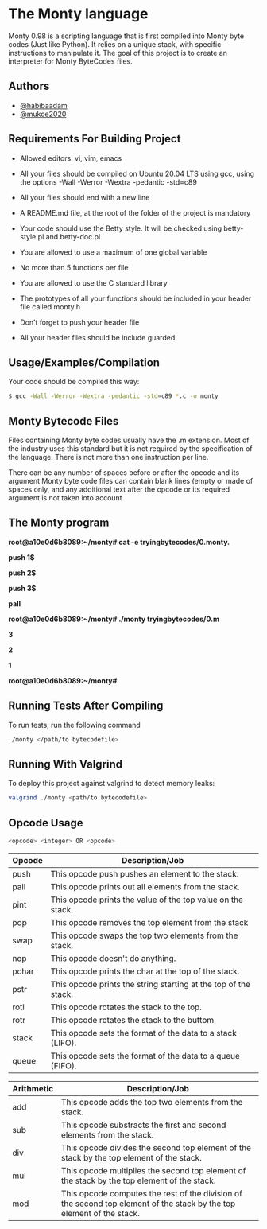 # The Monty language
Monty 0.98 is a scripting language that is first compiled into Monty byte codes (Just like Python). It relies on a unique stack, with specific instructions to manipulate it. The goal of this project is to create an interpreter for Monty ByteCodes files.


## Authors

- [@habibaadam](https://www.github.com/habibaadam)
- [@mukoe2020](https://www.github.com/mukoe2020)


## Requirements For Building Project

* Allowed editors: vi, vim, emacs

* All your files should be compiled on Ubuntu 20.04 LTS using gcc, using the options -Wall -Werror -Wextra -pedantic -std=c89

* All your files should end with a new line

* A README.md file, at the root of the folder of the project is mandatory

* Your code should use the Betty style. It will be checked using betty-style.pl and betty-doc.pl

* You are allowed to use a maximum of one global variable

* No more than 5 functions per file

* You are allowed to use the C standard library

* The prototypes of all your functions should be included in your header file called monty.h

* Don’t forget to push your header file

* All your header files should be include guarded.

## Usage/Examples/Compilation

Your code should be compiled this way:
```bash
$ gcc -Wall -Werror -Wextra -pedantic -std=c89 *.c -o monty
```
## Monty Bytecode Files

Files containing Monty byte codes usually have the .m extension. Most of the industry uses this standard but it is not required by the specification of the language. There is not more than one instruction per line.

There can be any number of spaces before or after the opcode and its argument
Monty byte code files can contain blank lines (empty or made of spaces only, and any additional text after the opcode or its required argument is not taken into account

## The Monty program

<b>root@a10e0d6b8089:~/monty# cat -e tryingbytecodes/0.monty.

push 1$

push 2$

push 3$

pall

root@a10e0d6b8089:~/monty# ./monty tryingbytecodes/0.m

3

2

1

root@a10e0d6b8089:~/monty# </b>

## Running Tests After Compiling

To run tests, run the following command

```bash
./monty </path/to bytecodefile>
```


## Running With Valgrind

To deploy this project against valgrind to detect memory leaks:

```bash
valgrind ./monty <path/to bytecodefile>
```

## Opcode Usage
```bash
<opcode> <integer> OR <opcode>
```

 Opcode       | Description/Job
------------- | -------------
push          | This opcode push pushes an element to the stack.
pall          | This opcode prints out all elements from the stack.
pint          | This opcode prints the value of the top value on the stack.
pop           | This opcode removes the top element from the stack
swap          | This opcode swaps the top two elements from the stack.
nop           | This opcode doesn't do anything.
pchar         | This opcode prints the char at the top of the stack.
pstr          | This opcode prints the string starting at the top of the stack.
rotl          | This opcode rotates the stack to the top.
rotr          | This opcode rotates the stack to the buttom.
stack         | This opcode sets the format of the data to a stack (LIFO).
queue         | This opcode sets the format of the data to a queue (FIFO).


Arithmetic    | Description/Job
------------  | --------------
add           | This opcode adds the top two elements from the stack.
sub           | This opcode substracts the first and second elements from the stack.
div           | This opcode divides the second top element of the stack by the top element of the stack.
mul           | This opcode multiplies the second top element of the stack by the top element of the stack.
mod           | This opcode computes the rest of the division of the second top element of the stack by the top element of the stack.


